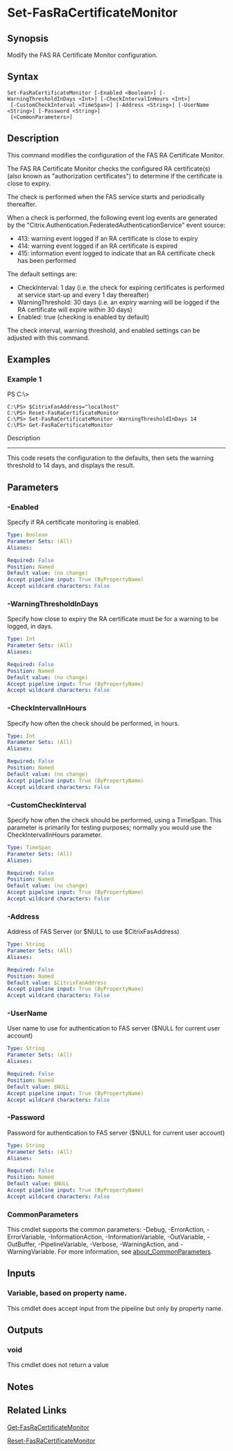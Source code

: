 # Set-FasRaCertificateMonitor

## Synopsis
Modify the FAS RA Certificate Monitor configuration.

## Syntax

```
Set-FasRaCertificateMonitor [-Enabled <Boolean>] [-WarningThresholdInDays <Int>] [-CheckIntervalInHours <Int>]
 [-CustomCheckInterval <TimeSpan>] [-Address <String>] [-UserName <String>] [-Password <String>]
 [<CommonParameters>]
```

## Description
This command modifies the configuration of the FAS RA Certificate Monitor.

The FAS RA Certificate Monitor checks the configured RA certificate(s) (also known as "authorization certificates") to determine
if the certificate is close to expiry.

The check is performed when the FAS service starts and periodically thereafter.

When a check is performed, the following event log events are generated by the "Citrix.Authentication.FederatedAuthenticationService" event source:
  - 413: warning event logged if an RA certificate is close to expiry
  - 414: warning event logged if an RA certificate is expired
  - 415: information event logged to indicate that an RA certificate check has been performed

The default settings are:
  - CheckInterval:    1 day (i.e.
the check for expiring certificates is performed at service start-up and every 1 day thereafter)
  - WarningThreshold: 30 days (i.e.
an expiry warning will be logged if the RA certificate will expire within 30 days)
  - Enabled:          true (checking is enabled by default)

The check interval, warning threshold, and enabled settings can be adjusted with this command.

## Examples

### Example 1
PS C:\\\>

```
C:\PS> $CitrixFasAddress="localhost"
C:\PS> Reset-FasRaCertificateMonitor
C:\PS> Set-FasRaCertificateMonitor -WarningThresholdInDays 14
C:\PS> Get-FasRaCertificateMonitor
```

Description

-----------

This code resets the configuration to the defaults, then sets the warning threshold to 14 days, and displays the result.

## Parameters

### -Enabled
Specify if RA certificate monitoring is enabled.

```yaml
Type: Boolean
Parameter Sets: (All)
Aliases:

Required: False
Position: Named
Default value: (no change)
Accept pipeline input: True (ByPropertyName)
Accept wildcard characters: False
```

### -WarningThresholdInDays
Specify how close to expiry the RA certificate must be for a warning to be logged, in days.

```yaml
Type: Int
Parameter Sets: (All)
Aliases:

Required: False
Position: Named
Default value: (no change)
Accept pipeline input: True (ByPropertyName)
Accept wildcard characters: False
```

### -CheckIntervalInHours
Specify how often the check should be performed, in hours.

```yaml
Type: Int
Parameter Sets: (All)
Aliases:

Required: False
Position: Named
Default value: (no change)
Accept pipeline input: True (ByPropertyName)
Accept wildcard characters: False
```

### -CustomCheckInterval
Specify how often the check should be performed, using a TimeSpan.
This parameter is primarily for testing 
purposes; normally you would use the CheckIntervalInHours parameter.

```yaml
Type: TimeSpan
Parameter Sets: (All)
Aliases:

Required: False
Position: Named
Default value: (no change)
Accept pipeline input: True (ByPropertyName)
Accept wildcard characters: False
```

### -Address
Address of FAS Server (or $NULL to use $CitrixFasAddress)

```yaml
Type: String
Parameter Sets: (All)
Aliases:

Required: False
Position: Named
Default value: $CitrixFasAddress
Accept pipeline input: True (ByPropertyName)
Accept wildcard characters: False
```

### -UserName
User name to use for authentication to FAS server ($NULL for current user account)

```yaml
Type: String
Parameter Sets: (All)
Aliases:

Required: False
Position: Named
Default value: $NULL
Accept pipeline input: True (ByPropertyName)
Accept wildcard characters: False
```

### -Password
Password for authentication to FAS server ($NULL for current user account)

```yaml
Type: String
Parameter Sets: (All)
Aliases:

Required: False
Position: Named
Default value: $NULL
Accept pipeline input: True (ByPropertyName)
Accept wildcard characters: False
```

### CommonParameters
This cmdlet supports the common parameters: -Debug, -ErrorAction, -ErrorVariable, -InformationAction, -InformationVariable, -OutVariable, -OutBuffer, -PipelineVariable, -Verbose, -WarningAction, and -WarningVariable. For more information, see [about_CommonParameters](http://go.microsoft.com/fwlink/?LinkID=113216).

## Inputs

### Variable, based on property name.
This cmdlet does accept input from the pipeline but only by property name.

## Outputs

### void
This cmdlet does not return a value

## Notes

## Related Links

[Get-FasRaCertificateMonitor]()

[Reset-FasRaCertificateMonitor]()


